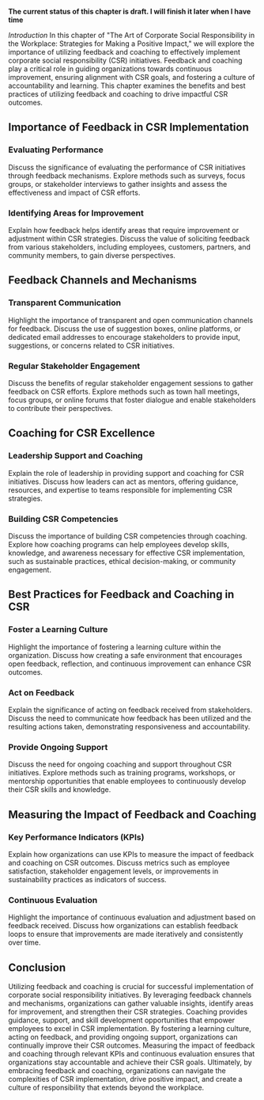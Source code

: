 **The current status of this chapter is draft. I will finish it later when I have time**

*Introduction* In this chapter of "The Art of Corporate Social Responsibility in the Workplace: Strategies for Making a Positive Impact," we will explore the importance of utilizing feedback and coaching to effectively implement corporate social responsibility (CSR) initiatives. Feedback and coaching play a critical role in guiding organizations towards continuous improvement, ensuring alignment with CSR goals, and fostering a culture of accountability and learning. This chapter examines the benefits and best practices of utilizing feedback and coaching to drive impactful CSR outcomes.

Importance of Feedback in CSR Implementation
--------------------------------------------

### Evaluating Performance

Discuss the significance of evaluating the performance of CSR initiatives through feedback mechanisms. Explore methods such as surveys, focus groups, or stakeholder interviews to gather insights and assess the effectiveness and impact of CSR efforts.

### Identifying Areas for Improvement

Explain how feedback helps identify areas that require improvement or adjustment within CSR strategies. Discuss the value of soliciting feedback from various stakeholders, including employees, customers, partners, and community members, to gain diverse perspectives.

Feedback Channels and Mechanisms
--------------------------------

### Transparent Communication

Highlight the importance of transparent and open communication channels for feedback. Discuss the use of suggestion boxes, online platforms, or dedicated email addresses to encourage stakeholders to provide input, suggestions, or concerns related to CSR initiatives.

### Regular Stakeholder Engagement

Discuss the benefits of regular stakeholder engagement sessions to gather feedback on CSR efforts. Explore methods such as town hall meetings, focus groups, or online forums that foster dialogue and enable stakeholders to contribute their perspectives.

Coaching for CSR Excellence
---------------------------

### Leadership Support and Coaching

Explain the role of leadership in providing support and coaching for CSR initiatives. Discuss how leaders can act as mentors, offering guidance, resources, and expertise to teams responsible for implementing CSR strategies.

### Building CSR Competencies

Discuss the importance of building CSR competencies through coaching. Explore how coaching programs can help employees develop skills, knowledge, and awareness necessary for effective CSR implementation, such as sustainable practices, ethical decision-making, or community engagement.

Best Practices for Feedback and Coaching in CSR
-----------------------------------------------

### Foster a Learning Culture

Highlight the importance of fostering a learning culture within the organization. Discuss how creating a safe environment that encourages open feedback, reflection, and continuous improvement can enhance CSR outcomes.

### Act on Feedback

Explain the significance of acting on feedback received from stakeholders. Discuss the need to communicate how feedback has been utilized and the resulting actions taken, demonstrating responsiveness and accountability.

### Provide Ongoing Support

Discuss the need for ongoing coaching and support throughout CSR initiatives. Explore methods such as training programs, workshops, or mentorship opportunities that enable employees to continuously develop their CSR skills and knowledge.

Measuring the Impact of Feedback and Coaching
---------------------------------------------

### Key Performance Indicators (KPIs)

Explain how organizations can use KPIs to measure the impact of feedback and coaching on CSR outcomes. Discuss metrics such as employee satisfaction, stakeholder engagement levels, or improvements in sustainability practices as indicators of success.

### Continuous Evaluation

Highlight the importance of continuous evaluation and adjustment based on feedback received. Discuss how organizations can establish feedback loops to ensure that improvements are made iteratively and consistently over time.

Conclusion
----------

Utilizing feedback and coaching is crucial for successful implementation of corporate social responsibility initiatives. By leveraging feedback channels and mechanisms, organizations can gather valuable insights, identify areas for improvement, and strengthen their CSR strategies. Coaching provides guidance, support, and skill development opportunities that empower employees to excel in CSR implementation. By fostering a learning culture, acting on feedback, and providing ongoing support, organizations can continually improve their CSR outcomes. Measuring the impact of feedback and coaching through relevant KPIs and continuous evaluation ensures that organizations stay accountable and achieve their CSR goals. Ultimately, by embracing feedback and coaching, organizations can navigate the complexities of CSR implementation, drive positive impact, and create a culture of responsibility that extends beyond the workplace.
